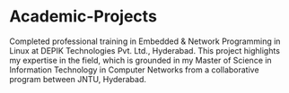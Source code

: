 # Academic-Projects
Completed professional training in Embedded &amp; Network Programming in Linux at DEPIK Technologies Pvt. Ltd., Hyderabad. This project highlights my expertise in the field, which is grounded in my Master of Science in Information Technology in Computer Networks from a collaborative program between JNTU, Hyderabad.
